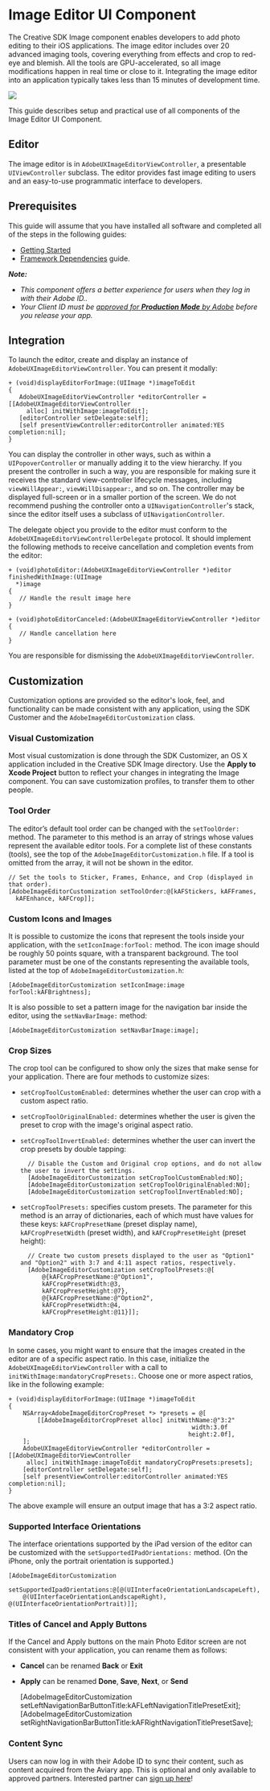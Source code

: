 # Image Editor UI Component

The Creative SDK Image component enables developers to add photo editing to their iOS applications. The image editor includes over 20 advanced imaging tools, covering everything from effects and crop to red-eye and blemish. All the tools are GPU-accelerated, so all image modifications happen in real time or close to it. Integrating the image editor into an application typically takes less than 15 minutes of development time.

<img src="ios-editor.png" />

This guide describes setup and practical use of all components of the Image Editor UI Component.

## Editor

The image editor is in `AdobeUXImageEditorViewController`, a presentable `UIViewController` subclass. The editor provides fast image editing to users and an easy-to-use programmatic interface to developers.

<a name="prerequisites"></a>

## Prerequisites

This guide will assume that you have installed all software and completed all of the steps in the following guides:

*   [Getting Started](https://creativesdk.adobe.com/docs/ios/#/articles/gettingstarted/index.html)
*   [Framework Dependencies](https://creativesdk.adobe.com/docs/ios/#/articles/dependencies/index.html) guide.

_**Note:**_

*   _This component offers a better experience for users when they log in with their Adobe ID.._
*   _Your Client ID must be [approved for **Production Mode** by Adobe](https://creativesdk.zendesk.com/hc/en-us/articles/204601215-How-to-complete-the-Production-Client-ID-Request) before you release your app._

## Integration

To launch the editor, create and display an instance of `AdobeUXImageEditorViewController`. You can present it modally:

    + (void)displayEditorForImage:(UIImage *)imageToEdit
    {
       AdobeUXImageEditorViewController *editorController = [[AdobeUXImageEditorViewController
         alloc] initWithImage:imageToEdit];
       [editorController setDelegate:self];
       [self presentViewController:editorController animated:YES completion:nil];
    }

You can display the controller in other ways, such as within a `UIPopoverController` or manually adding it to the view hierarchy. If you present the controller in such a way, you are responsible for making sure it receives the standard view-controller lifecycle messages, including `viewWillAppear:`, `viewWillDisappear:`, and so on. The controller may be displayed full-screen or in a smaller portion of the screen. We do not recommend pushing the controller onto a `UINavigationController`'s stack, since the editor itself uses a subclass of `UINavigationController`.

The delegate object you provide to the editor must conform to the `AdobeUXImageEditorViewControllerDelegate` protocol. It should implement the following methods to receive cancellation and completion events from the editor:

    + (void)photoEditor:(AdobeUXImageEditorViewController *)editor finishedWithImage:(UIImage
      *)image
    {
       // Handle the result image here
    }

    + (void)photoEditorCanceled:(AdobeUXImageEditorViewController *)editor
    {
       // Handle cancellation here
    }

You are responsible for dismissing the `AdobeUXImageEditorViewController`.

## Customization

Customization options are provided so the editor's look, feel, and functionality can be made consistent with any application, using the SDK Customer and the `AdobeImageEditorCustomization` class.

### Visual Customization

Most visual customization is done through the SDK Customizer, an OS X application included in the Creative SDK Image directory. Use the **Apply to Xcode Project** button to reflect your changes in integrating the Image component. You can save customization profiles, to transfer them to other people.

### Tool Order

The editor’s default tool order can be changed with the `setToolOrder:` method. The parameter to this method is an array of strings whose values represent the available editor tools. For a complete list of these constants (tools), see the top of the `AdobeImageEditorCustomization.h` file. If a tool is omitted from the array, it will not be shown in the editor.

    // Set the tools to Sticker, Frames, Enhance, and Crop (displayed in that order).
    [AdobeImageEditorCustomization setToolOrder:@[kAFStickers, kAFFrames, 
      kAFEnhance, kAFCrop]];

### Custom Icons and Images  

It is possible to customize the icons that represent the tools inside your application, with the `setIconImage:forTool:` method. The icon image should be roughly 50 points square, with a transparent background. The tool parameter must be one of the constants representing the available tools, listed at the top of `AdobeImageEditorCustomization.h`:

    [AdobeImageEditorCustomization setIconImage:image forTool:kAFBrightness];

It is also possible to set a pattern image for the navigation bar inside the editor, using the `setNavBarImage:` method:

    [AdobeImageEditorCustomization setNavBarImage:image];

### Crop Sizes

The crop tool can be configured to show only the sizes that make sense for your application. There are four methods to customize sizes:

+ `setCropToolCustomEnabled:` determines whether the user can crop with a custom aspect ratio.
+ `setCropToolOriginalEnabled:` determines whether the user is given the preset to crop with the image's original aspect ratio.
+ `setCropToolInvertEnabled:` determines whether the user can invert the crop presets by double tapping:

        // Disable the Custom and Original crop options, and do not allow the user to invert the settings.
        [AdobeImageEditorCustomization setCropToolCustomEnabled:NO];
        [AdobeImageEditorCustomization setCropToolOriginalEnabled:NO];
        [AdobeImageEditorCustomization setCropToolInvertEnabled:NO];

+ `setCropToolPresets:` specifies custom presets. The parameter for this method is an array of dictionaries, each of which must have values for these keys: `kAFCropPresetName` (preset display name), `kAFCropPresetWidth` (preset width), and `kAFCropPresetHeight` (preset height):

        // Create two custom presets displayed to the user as "Option1" and "Option2" with 3:7 and 4:11 aspect ratios, respectively.
        [AdobeImageEditorCustomization setCropToolPresets:@[
            @{kAFCropPresetName:@"Option1", 
            kAFCropPresetWidth:@3, 
            kAFCropPresetHeight:@7}, 
            @{kAFCropPresetName:@"Option2",
            kAFCropPresetWidth:@4, 
            kAFCropPresetHeight:@11}]];

### Mandatory Crop

In some cases, you might want to ensure that the images created in the editor are of a specific aspect ratio. In this case, initialize the `AdobeUXImageEditorViewController` with a call to `initWithImage:mandatoryCropPresets:`. Choose one or more aspect ratios, like in the following example:

    + (void)displayEditorForImage:(UIImage *)imageToEdit
    {
        NSArray<AdobeImageEditorCropPreset *> *presets = @[
            [[AdobeImageEditorCropPreset alloc] initWithName:@"3:2"
                                                       width:3.0f
                                                      height:2.0f],
        ];
        AdobeUXImageEditorViewController *editorController = [[AdobeUXImageEditorViewController
         alloc] initWithImage:imageToEdit mandatoryCropPresets:presets];
        [editorController setDelegate:self];
        [self presentViewController:editorController animated:YES completion:nil];
    }

The above example will ensure an output image that has a 3:2 aspect ratio.

### Supported Interface Orientations

The interface orientations supported by the iPad version of the editor can be customized with the `setSupportedIPadOrientations:` method. (On the iPhone, only the portrait orientation is supported.)

    [AdobeImageEditorCustomization
        setSupportedIpadOrientations:@[@(UIInterfaceOrientationLandscapeLeft),
        @(UIInterfaceOrientationLandscapeRight), @(UIInterfaceOrientationPortrait)]];

### Titles of Cancel and Apply Buttons

If the Cancel and Apply buttons on the main Photo Editor screen are not consistent with your application, you can rename them as follows:

+ **Cancel** can be renamed **Back** or **Exit** 
+ **Apply** can be renamed **Done**, **Save**, **Next**, or **Send** 

    [AdobeImageEditorCustomization
      setLeftNavigationBarButtonTitle:kAFLeftNavigationTitlePresetExit];
    [AdobeImageEditorCustomization
      setRightNavigationBarButtonTitle:kAFRightNavigationTitlePresetSave];

### Content Sync

Users can now log in with their Adobe ID to sync their content, such as content acquired from the Aviary app. This is optional and only available to approved partners.  Interested partner can <a href="https://creativesdk.zendesk.com/hc/en-us/requests/new?ticket_form_id=66896" title="sign up">sign up here</a>!
